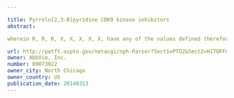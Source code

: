 ```yaml
---

title: Pyrrolo[2,3-B]pyridine CDK9 kinase inhibitors
abstract: 

wherein R, R, R, X, X, X, X, X, have any of the values defined therefore in the specification, and pharmaceutically acceptable salts thereof. The compounds may be used as agents in the treatment of diseases, including cancer. Also provided are pharmaceutical compositions comprising one or more compounds of Formula (IIIa).

url: http://patft.uspto.gov/netacgi/nph-Parser?Sect1=PTO2&Sect2=HITOFF&p=1&u=%2Fnetahtml%2FPTO%2Fsearch-adv.htm&r=1&f=G&l=50&d=PALL&S1=09073922&OS=09073922&RS=09073922
owner: AbbVie, Inc.
number: 09073922
owner_city: North Chicago
owner_country: US
publication_date: 20140313
---
```

